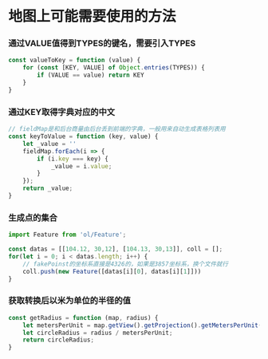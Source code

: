 # 地图上可能需要使用的方法

### 通过VALUE值得到TYPES的键名，需要引入TYPES
```js
const valueToKey = function (value) {
    for (const [KEY, VALUE] of Object.entries(TYPES)) {
        if (VALUE == value) return KEY
    }
}
```

### 通过KEY取得字典对应的中文
```js
// fieldMap是和后台商量由后台丢到前端的字典，一般用来自动生成表格列表用
const keyToValue = function (key, value) {
    let _value = ''
    fieldMap.forEach(i => {
        if (i.key === key) {
            _value = i.value;
        }
    });
    return _value;
}
```

### 生成点的集合
```js
import Feature from 'ol/Feature';

const datas = [[104.12, 30,12], [104.13, 30,13]], coll = [];
for(let i = 0; i < datas.length; i++) {
	// fakePoinst的坐标系直接是4326的，如果是3857坐标系，换个文件就行
	coll.push(new Feature([datas[i][0], datas[i][1]]))
}
```

### 获取转换后以米为单位的半径的值
```js
const getRadius = function (map, radius) {
    let metersPerUnit = map.getView().getProjection().getMetersPerUnit();
    let circleRadius = radius / metersPerUnit;
    return circleRadius;
}
```
